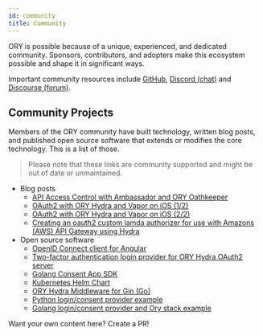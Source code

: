 ```yaml
---
id: community
title: Community
---
```


ORY is possible because of a unique, experienced, and dedicated community. Sponsors, contributors, and adopters make this
ecosystem possible and shape it in significant ways.

Important community resources include [GitHub](), [Discord (chat)]() and [Discourse (forum)]().

## Community Projects

Members of the ORY community have built technology, written blog posts, and published open source software that extends
or modifies the core technology. This is a list of those.

> Please note that these links are community supported and might be out of date or unmaintained.

- Blog posts
  - [API Access Control with Ambassador and ORY Oathkeeper](https://blog.getambassador.io/part-2-api-access-control-and-authentication-with-kubernetes-ambassador-and-ory-oathkeeper-q-a-127fa57f6332?utm_content=76739953&utm_medium=social&utm_source=twitter)
  - [OAuth2 with ORY Hydra and Vapor on iOS (1/2)](https://medium.com/12plus1/oauth2-with-ory-hydra-vapor-3-and-ios-12-ca0e61c28f5a)
  - [OAuth2 with ORY Hydra and Vapor on iOS (2/2)](https://medium.com/12plus1/oauth2-implementation-with-ory-hydra-vapor-3-and-ios-12-d1fe688a5479)
  - [Creating an oauth2 custom lamda authorizer for use with Amazons (AWS) API Gateway using Hydra](https://blogs.edwardwilde.com/2017/01/12/creating-an-oauth2-custom-lamda-authorizer-for-use-with-amazons-aws-api-gateway-using-hydra/)
- Open source software
  - [OpenID Connect client for Angular](https://git.webmeisterei.com/minadmin/js-oidc)
  - [Two-factor authentication login provider for ORY Hydra OAuth2 server](https://github.com/epandurski/hydra_login2f)
  - [Golang Consent App SDK](https://github.com/janekolszak/idp)
  - [Kubernetes Helm Chart](https://github.com/kubernetes/charts/pull/1022)
  - [ORY Hydra Middleware for Gin (Go)](https://github.com/janekolszak/gin-hydra)
  - [Python login/consent provider example](https://github.com/westphahl/hydra-login-consent-python)
  - [Golang login/consent provider and Ory stack example](https://github.com/piensa/logico)

Want your own content here? Create a PR!

